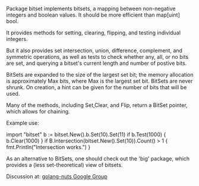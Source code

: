 Package bitset implements bitsets, a mapping
between non-negative integers and boolean values. It should be more
efficient than map[uint] bool.

It provides methods for setting, clearing, flipping, and testing
individual integers.

But it also provides set intersection, union, difference,
complement, and symmetric operations, as well as tests to 
check whether any, all, or no bits are set, and querying a 
bitset's current length and number of postive bits.

BitSets are expanded to the size of the largest set bit; the
memory allocation is approximately Max bits, where Max is 
the largest set bit. BitSets are never shrunk. On creation,
a hint can be given for the number of bits that will be used.

Many of the methods, including Set,Clear, and Flip, return 
a BitSet pointer, which allows for chaining.

Example use:

import "bitset"
b := bitset.New().b.Set(10).Set(11)
if b.Test(1000) {
	b.Clear(1000)
}
if B.Intersection(bitset.New().Set(10)).Count() > 1 {
	fmt.Println("Intersection works.")
}

As an alternative to BitSets, one should check out the 'big' package,
which provides a (less set-theoretical) view of bitsets.
    
Discussion at: [golang-nuts Google Group](https://groups.google.com/d/topic/golang-nuts/7n1VkRTlBf4/discussion)

